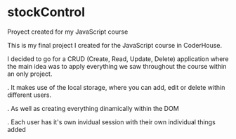 # stockControl
Proyect created for my JavaScript course

This is my final project I created for the JavaScript course in CoderHouse.

I decided to go for a CRUD (Create, Read, Update, Delete) application where the main idea was to apply everything we saw throughout the course within an only project.

. It makes use of the local storage, where you can add, edit or delete within different users.

. As well as creating everything dinamically within the DOM

. Each user has it's own invidual session with their own individual things added

